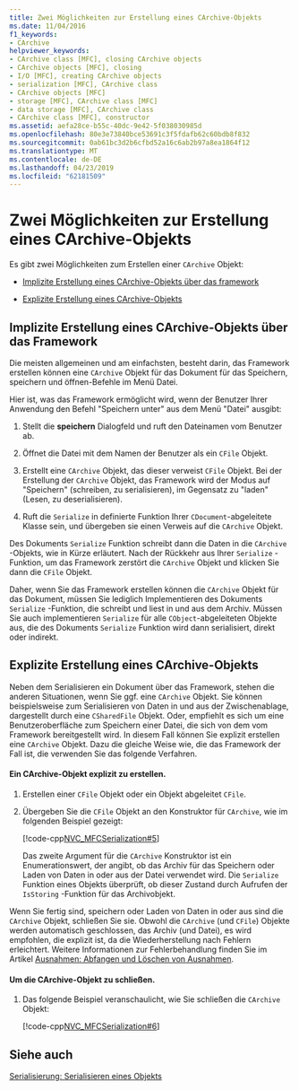 ```yaml
---
title: Zwei Möglichkeiten zur Erstellung eines CArchive-Objekts
ms.date: 11/04/2016
f1_keywords:
- CArchive
helpviewer_keywords:
- CArchive class [MFC], closing CArchive objects
- CArchive objects [MFC], closing
- I/O [MFC], creating CArchive objects
- serialization [MFC], CArchive class
- CArchive objects [MFC]
- storage [MFC], CArchive class [MFC]
- data storage [MFC], CArchive class
- CArchive class [MFC], constructor
ms.assetid: aefa28ce-b55c-40dc-9e42-5f038030985d
ms.openlocfilehash: 80e3e73840bce53691c3f5fdafb62c60bdb8f832
ms.sourcegitcommit: 0ab61bc3d2b6cfbd52a16c6ab2b97a8ea1864f12
ms.translationtype: MT
ms.contentlocale: de-DE
ms.lasthandoff: 04/23/2019
ms.locfileid: "62181509"
---
```

# <a name="two-ways-to-create-a-carchive-object"></a>Zwei Möglichkeiten zur Erstellung eines CArchive-Objekts

Es gibt zwei Möglichkeiten zum Erstellen einer `CArchive` Objekt:

- [Implizite Erstellung eines CArchive-Objekts über das framework](#_core_implicit_creation_of_a_carchive_object_via_the_framework)

- [Explizite Erstellung eines CArchive-Objekts](#_core_explicit_creation_of_a_carchive_object)

##  <a name="_core_implicit_creation_of_a_carchive_object_via_the_framework"></a> Implizite Erstellung eines CArchive-Objekts über das Framework

Die meisten allgemeinen und am einfachsten, besteht darin, das Framework erstellen können eine `CArchive` Objekt für das Dokument für das Speichern, speichern und öffnen-Befehle im Menü Datei.

Hier ist, was das Framework ermöglicht wird, wenn der Benutzer Ihrer Anwendung den Befehl "Speichern unter" aus dem Menü "Datei" ausgibt:

1. Stellt die **speichern** Dialogfeld und ruft den Dateinamen vom Benutzer ab.

1. Öffnet die Datei mit dem Namen der Benutzer als ein `CFile` Objekt.

1. Erstellt eine `CArchive` Objekt, das dieser verweist `CFile` Objekt. Bei der Erstellung der `CArchive` Objekt, das Framework wird der Modus auf "Speichern" (schreiben, zu serialisieren), im Gegensatz zu "laden" (Lesen, zu deserialisieren).

1. Ruft die `Serialize` in definierte Funktion Ihrer `CDocument`-abgeleitete Klasse sein, und übergeben sie einen Verweis auf die `CArchive` Objekt.

Des Dokuments `Serialize` Funktion schreibt dann die Daten in die `CArchive` -Objekts, wie in Kürze erläutert. Nach der Rückkehr aus Ihrer `Serialize` -Funktion, um das Framework zerstört die `CArchive` Objekt und klicken Sie dann die `CFile` Objekt.

Daher, wenn Sie das Framework erstellen können die `CArchive` Objekt für das Dokument, müssen Sie lediglich Implementieren des Dokuments `Serialize` -Funktion, die schreibt und liest in und aus dem Archiv. Müssen Sie auch implementieren `Serialize` für alle `CObject`-abgeleiteten Objekte aus, die des Dokuments `Serialize` Funktion wird dann serialisiert, direkt oder indirekt.

##  <a name="_core_explicit_creation_of_a_carchive_object"></a> Explizite Erstellung eines CArchive-Objekts

Neben dem Serialisieren ein Dokument über das Framework, stehen die anderen Situationen, wenn Sie ggf. eine `CArchive` Objekt. Sie können beispielsweise zum Serialisieren von Daten in und aus der Zwischenablage, dargestellt durch eine `CSharedFile` Objekt. Oder, empfiehlt es sich um eine Benutzeroberfläche zum Speichern einer Datei, die sich von dem vom Framework bereitgestellt wird. In diesem Fall können Sie explizit erstellen eine `CArchive` Objekt. Dazu die gleiche Weise wie, die das Framework der Fall ist, die verwenden Sie das folgende Verfahren.

#### <a name="to-explicitly-create-a-carchive-object"></a>Ein CArchive-Objekt explizit zu erstellen.

1. Erstellen einer `CFile` Objekt oder ein Objekt abgeleitet `CFile`.

1. Übergeben Sie die `CFile` Objekt an den Konstruktor für `CArchive`, wie im folgenden Beispiel gezeigt:

   [!code-cpp[NVC_MFCSerialization#5](../mfc/codesnippet/cpp/two-ways-to-create-a-carchive-object_1.cpp)]

   Das zweite Argument für die `CArchive` Konstruktor ist ein Enumerationswert, der angibt, ob das Archiv für das Speichern oder Laden von Daten in oder aus der Datei verwendet wird. Die `Serialize` Funktion eines Objekts überprüft, ob dieser Zustand durch Aufrufen der `IsStoring` -Funktion für das Archivobjekt.

Wenn Sie fertig sind, speichern oder Laden von Daten in oder aus sind die `CArchive` Objekt, schließen Sie sie. Obwohl die `CArchive` (und `CFile`) Objekte werden automatisch geschlossen, das Archiv (und Datei), es wird empfohlen, die explizit ist, da die Wiederherstellung nach Fehlern erleichtert. Weitere Informationen zur Fehlerbehandlung finden Sie im Artikel [Ausnahmen: Abfangen und Löschen von Ausnahmen](../mfc/exceptions-catching-and-deleting-exceptions.md).

#### <a name="to-close-the-carchive-object"></a>Um die CArchive-Objekt zu schließen.

1. Das folgende Beispiel veranschaulicht, wie Sie schließen die `CArchive` Objekt:

   [!code-cpp[NVC_MFCSerialization#6](../mfc/codesnippet/cpp/two-ways-to-create-a-carchive-object_2.cpp)]

## <a name="see-also"></a>Siehe auch

[Serialisierung: Serialisieren eines Objekts](../mfc/serialization-serializing-an-object.md)
